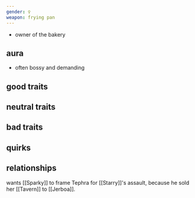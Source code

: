 ```yaml
---
gender: ♀
weapon: frying pan
---
```


- owner of the bakery
## aura

- often bossy and demanding

## good traits

## neutral traits

## bad traits

## quirks

## relationships

wants [[Sparky]] to frame Tephra for [[Starry]]'s assault, because he sold her [[Tavern]] to [[Jerboa]].